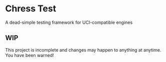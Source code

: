 # Chress Test

A dead-simple testing framework for UCI-compatible engines

## WIP

This project is incomplete and changes may happen to anything at anytime. You have been warned!
